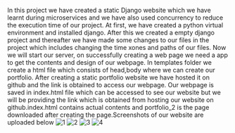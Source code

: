 In this project we have created a static Django website which we have learnt during microservices and we have also used concurrency to reduce the execution time of our project. At first, we have created a python virtual environment and installed django. After this we created a empty django project and thereafter we have made some changes to our files in the project which includes changing the time xones and paths of our files. Now we will start our server, on successfully creating a web page we need a app to get the contents and design of our webpage. In templates folder we create a html file which consists of head,body where we can create our portfolio. After creating a static portfolio website we have hosted it on github and the link is obtained to access our webpage. Our webpage is saved in index.html file which can be accessed to see our website but we will be providing the link which is obtained from hosting our website on github.index.html contains actual contents and portfolio_2 is the page downloaded after creating the page.Screenshots of our website are uploaded below 
![1](https://user-images.githubusercontent.com/59107977/150874531-9d259309-38e7-4829-9663-2560d28f70c3.png)
![2](https://user-images.githubusercontent.com/59107977/150874536-5dc7966a-746f-4e70-ab93-eabc0a6d2d52.png)
![3](https://user-images.githubusercontent.com/59107977/150874542-ccb762a2-56d8-43e3-bc2d-84cd625a6f82.png)
![4](https://user-images.githubusercontent.com/59107977/150874548-2612f95d-0cde-4153-9547-65756ad7ba81.png)
